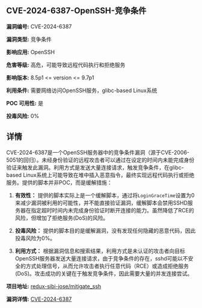 ## CVE-2024-6387-OpenSSH-竞争条件

**漏洞编号:** CVE-2024-6387

**漏洞类型:** 竞争条件

**影响应用:** OpenSSH

**危害等级:** 高危，可能导致远程代码执行和拒绝服务

**影响版本:** 8.5p1 <= version <= 9.7p1

**利用条件:** 需要网络访问OpenSSH服务，glibc-based Linux系统

**POC 可用性:** 是

**投毒风险:** 0%

## 详情

CVE-2024-6387是一个OpenSSH服务器中的竞争条件漏洞（源于CVE-2006-5051的回归）。未经身份验证的远程攻击者可以通过在设定的时间内未能完成身份验证来触发此漏洞。利用方式是发送大量连接请求，触发竞争条件，在glibc-based Linux系统上可能导致在堆中插入恶意指令，最终实现远程代码执行或拒绝服务。提供的脚本并非POC，而是缓解措施：

1.  **有效性：** 提供的脚本实际上是一个缓解脚本，通过将`LoginGraceTime`设置为0来减少漏洞被利用的可能性，并不能直接验证漏洞，缓解脚本会禁用SSHD服务器在指定超时时间内未完成身份验证时断开连接的能力。虽然降低了RCE的风险，但增加了拒绝服务(DoS)的风险。

2.  **投毒风险：** 提供的脚本目的是缓解漏洞，没有发现任何隐藏的恶意代码，因此投毒风险为0%。

3.  **利用方式：** 根据漏洞信息和搜索结果，利用方式是未认证的攻击者向目标OpenSSH服务器发送大量连接请求，由于竞争条件的存在，sshd可能以不安全的方式处理信号，从而允许攻击者执行任意代码（RCE）或造成拒绝服务(DoS)。攻击成功的关键在于触发竞争条件，因此需要大量的并发连接尝试。


**项目地址:** [redux-sibi-jose/mitigate_ssh](https://github.com/redux-sibi-jose/mitigate_ssh)

**漏洞详情:** [CVE-2024-6387](https://nvd.nist.gov/vuln/detail/CVE-2024-6387)